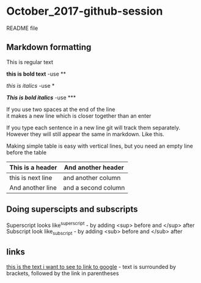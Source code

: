 # October_2017-github-session

README file

## Markdown formatting

This is regular text

**this is bold text** -use \** 

*this is italics* -use \*

***This is bold italics*** -use \***

If you use two spaces at the end of the line  
it makes a new line which is closer together than an enter

If you type each sentence in a new line git will track them separately.
However they will still appear the same in markdown.
Like this.

Making simple table is easy with vertical lines, but you need an empty line before the table

This is a header | And another header
--- | ---
this is next line | and another column
And another line | and a second column

## Doing superscipts and subscripts

Superscript looks like<sup>superscript</sup> - by adding \<sup> before and \</sup> after  
Subscript look like<sub>subscript</sub> - by adding \<sub> before and \</sub> after

## links

[this is the text i want to see to link to google](google.com) - text is surrounded by brackets, followed by the link in parentheses

